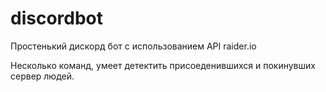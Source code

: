 # discordbot

Простенький дискорд бот с использованием API raider.io 

Несколько команд, умеет детектить присоеденившихся и покинувших сервер людей.
